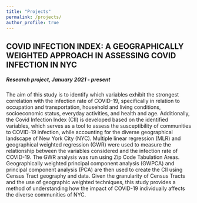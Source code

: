 ```yaml
---
title: "Projects"
permalink: /projects/
author_profile: true
---
```


<div class="text-justify">


<div class="w3-card-4 w3-margin w3-Dark Gray">
<div class="w3-container w3-Dark Gray">
<h2><b> COVID INFECTION INDEX: A GEOGRAPHICALLY WEIGHTED APPROACH IN ASSESSING COVID INFECTION IN NYC </b></h2>

<h5> Research project, <span class="w3-opacity"> January 2021 - present </span></h5> </div>
</div>

<div class="w3-container">
<p>The aim of this study is to identify which variables exhibit the strongest correlation with the infection rate of COVID-19, specifically in relation to occupation and transportation, household and living conditions, socioeconomic status, everyday activities, and health and age. Additionally, the Covid Infection Index (CII) is developed based on the identified variables, which serves as a tool to assess the susceptibility of communities to COVID-19 infection, while accounting for the diverse geographical landscape of New York City (NYC).  Multiple linear regression (MLR) and geographical weighted regression (GWR) were used to measure the relationship between the variables considered and the infection rate of COVID-19.  The GWR analysis was run using Zip Code Tabulation Areas. Geographically weighted principal component analysis (GWPCA) and principal component analysis (PCA) are then used to create the CII using Census Tract geography and data. Given the granularity of Census Tracts and the use of geographic weighted techniques, this study provides a method of understanding how the impact of COVID-19 individually affects the diverse communities of NYC. </p>

</div>
